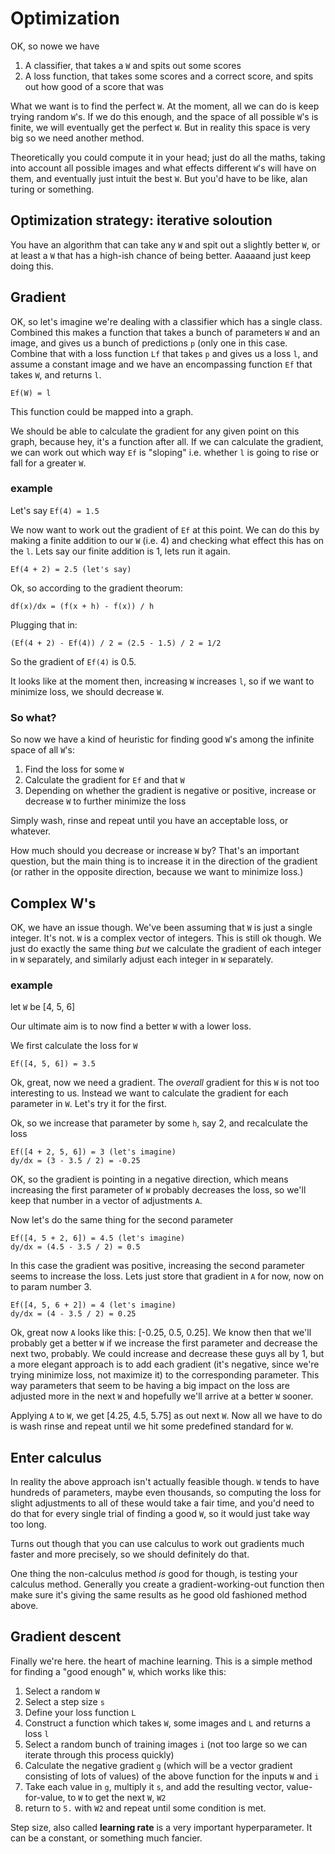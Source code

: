 # Optimization

OK, so nowe we have

1. A classifier, that takes a `W` and spits out some scores
2. A loss function, that takes some scores and a correct score, and spits out how good of a score that was

What we want is to find the perfect `W`. At the moment, all we can do is keep trying random `W`'s. If we do this enough, and the space of all possible `W`'s is finite, we will eventually get the perfect `W`. But in reality this space is very big so we need another method.

Theoretically you could compute it in your head; just do all the maths, taking into account all possible images and what effects different `W`'s will have on them, and eventually just intuit the best `W`. But you'd have to be like, alan turing or something. 

## Optimization strategy: iterative soloution

You have an algorithm that can take any `W` and spit out a slightly better `W`, or at least a `W` that has a high-ish chance of being better. Aaaaand just keep doing this.

## Gradient

OK, so let's imagine we're dealing with a classifier which has a single class. Combined this makes a function that takes a bunch of parameters `W` and an image, and gives us a bunch of predictions `p` (only one in this case. Combine that with a loss function `Lf` that takes `p` and gives us a loss `l`, and assume a constant image and we have an encompassing function `Ef` that takes `W`, and returns `l`.

    Ef(W) = l

This function could be mapped into a graph.

We should be able to calculate the gradient for any given point on this graph, because hey, it's a function after all. If we can calculate the gradient, we can work out which way `Ef` is "sloping" i.e. whether `l` is going to rise or fall for a greater `W`. 

### example

Let's say `Ef(4) = 1.5`

We now want to work out the gradient of `Ef` at this point. We can do this by making a finite addition to our `W` (i.e. 4) and checking what effect this has on the `l`. Lets say our finite addition is 1, lets run it again.

    Ef(4 + 2) = 2.5 (let's say)

Ok, so according to the gradient theorum:

    df(x)/dx = (f(x + h) - f(x)) / h

Plugging that in:

    (Ef(4 + 2) - Ef(4)) / 2 = (2.5 - 1.5) / 2 = 1/2

So the gradient of `Ef(4)` is 0.5. 

It looks like at the moment then, increasing `W` increases `l`, so if we want to minimize loss, we should decrease `W`.

### So what?

So now we have a kind of heuristic for finding good `W`'s among the infinite space of all `W`'s: 

1. Find the loss for some `W`
2. Calculate the gradient for `Ef` and that `W`
3. Depending on whether the gradient is negative or positive, increase or decrease `W` to further minimize the loss

Simply wash, rinse and repeat until you have an acceptable loss, or whatever. 

How much should you decrease or increase `W` by? That's an important question, but the main thing is to increase it in the direction of the gradient (or rather in the opposite direction, because we want to minimize loss.)

## Complex W's

OK, we have an issue though. We've been assuming that `W` is just a single integer. It's not. `W` is a complex vector of integers. This is still ok though. We just do exactly the same thing *but* we calculate the gradient of each integer in `W` separately, and similarly adjust each integer in `W` separately. 

### example

let `W` be [4, 5, 6]

Our ultimate aim is to now find a better `W` with a lower loss.

We first calculate the loss for `W`

    Ef([4, 5, 6]) = 3.5

Ok, great, now we need a gradient. The *overall* gradient for this `W` is not too interesting to us. Instead we want to calculate the gradient for each parameter in `W`. Let's try it for the first.

Ok, so we increase that parameter by some `h`, say 2, and recalculate the loss

    Ef([4 + 2, 5, 6]) = 3 (let's imagine)
    dy/dx = (3 - 3.5 / 2) = -0.25

OK, so the gradient is pointing in a negative direction, which means increasing the first parameter of `W` probably decreases the loss, so we'll keep that number in a vector of adjustments `A`.

Now let's do the same thing for the second parameter


    Ef([4, 5 + 2, 6]) = 4.5 (let's imagine)
    dy/dx = (4.5 - 3.5 / 2) = 0.5

In this case the gradient was positive, increasing the second parameter seems to increase the loss. Lets just store that gradient in `A` for now, now on to param number 3.

    Ef([4, 5, 6 + 2]) = 4 (let's imagine)
    dy/dx = (4 - 3.5 / 2) = 0.25

Ok, great now `A` looks like this: [-0.25, 0.5, 0.25]. We know then that we'll probably get a better `W` if we increase the first parameter and decrease the next two, probably. We could increase and decrease these guys all by 1, but a more elegant approach is to add each gradient (it's negative, since we're trying minimize loss, not maximize it) to the corresponding parameter. This way parameters that seem to be having a big impact on the loss are adjusted more in the next `W` and hopefully we'll arrive at a better `W` sooner.

Applying `A` to `W`, we get [4.25, 4.5, 5.75] as out next `W`. Now all we have to do is wash rinse and repeat until we hit some predefined standard for `W`.

## Enter calculus

In reality the above approach isn't actually feasible though. `W` tends to have hundreds of parameters, maybe even thousands, so computing the loss for slight adjustments to all of these would take a fair time, and you'd need to do that for every single trial of finding a good `W`, so it would just take way too long.

Turns out though that you can use calculus to work out gradients much faster and more precisely, so we should definitely do that. 

One thing the non-calculus method *is* good for though, is testing your calculus method. Generally you create a gradient-working-out function then make sure it's giving the same results as he good old fashioned method above.

## Gradient descent

Finally we're here. the heart of machine learning. This is a simple method for finding a "good enough" `W`, which works like this:

1. Select a random `W`
1. Select a step size `s`
2. Define your loss function `L`
3. Construct a function which takes `W`, some images and `L` and returns a loss `l`
4. Select a random bunch of training images `i` (not too large so we can iterate through this process quickly)
5. Calculate the negative gradient `g` (which will be a vector gradient consisting of lots of values) of the above function for the inputs `W` and `i`
6. Take each value in `g`, multiply it `s`, and add the resulting vector, value-for-value, to `W` to get the next `W`, `W2`
7. return to `5.` with `W2` and repeat until some condition is met.

Step size, also called **learning rate** is a very important hyperparameter. It can be a constant, or something much fancier.